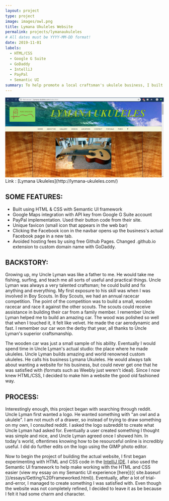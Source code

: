 ```yaml
---
layout: project
type: project
image: images/owl.png
title: Lymana Ukuleles Website
permalink: projects/lymanaukuleles
# All dates must be YYYY-MM-DD format!
date: 2019-11-01
labels:
  - HTML/CSS
  - Google G Suite
  - GoDaddy
  - IntelliJ
  - PayPal
  - Semantic UI
summary: To help promote a local craftsman's ukulele business, I built a website from scratch. Note this is still an ongoing work-in-progress.
---
```


<img class="ui image" src="../images/lymana.PNG">
          Link : [Lymana Ukuleles](http://lymana-ukuleles.com/)

## SOME FEATURES:
* Built using HTML & CSS with Semantic UI framework
* Google Maps integration with API key from Google G Suite account
* PayPal implementation. Used their button code from their site.
* Unique favicon (small icon that appears in the web bar)
* Clicking the Facebook icon in the navbar opens up the business's actual Facebook page in a new tab.
* Avoided hosting fees by using free Github Pages. Changed .github.io extension to custom domain name with GoDaddy.

## BACKSTORY:
Growing up, my Uncle Lyman was like a father to me. He would take me fishing, surfing, and teach me all sorts 
of useful and practical things. Uncle Lyman was always a very talented craftsman; he could build and fix anything
and everything. My first exposure to his skill was when I was involved in Boy Scouts. In Boy Scouts, we had an 
annual racecar competition. The point of the competition was to build a small, wooden racecar and race it against the other
scouts. The scouts could receive assistance in building their car from a family member. I remember Uncle Lyman
helped me to build an amazing car. The wood was polished so well that when I touched it, it felt like velvet. He made
the car aerodynamic and fast. I remember our car won the derby that year, all thanks to Uncle Lyman's superior craftsmanship.

The wooden car was just a small sample of his ability. Eventually I would spend time in Uncle Lyman's actual studio:
the place where he made ukuleles. Uncle Lyman builds amazing and world renowned custom ukuleles. He calls his business
Lymana Ukuleles. He would always talk about wanting a website for his business, but could never get one that he was 
satisfied with (formats such as Weebly just weren't ideal). Since I now knew HTML/CSS, I decided to make him a website
the good old fashioned way.

## PROCESS:
Interestingly enough, this project began with searching through reddit. Uncle Lyman first wanted a logo. He wanted something with "an owl and a ukulele". I am not much of a drawer, so instead of trying to draw something on my own, I consulted reddit. I asked the logo subreddit to create what Uncle Lyman had asked for. Eventually a user created something I thought was simple and nice, and Uncle Lyman agreed once I showed him. In today's world, oftentimes knowing how to be resourceful online is incredibly useful. I did do further edits on the logo using the GIMP photo editor.

Now to begin the project of building the actual website, I first began experimenting with HTML and CSS code in the [IntelliJ IDE](https://www.jetbrains.com/idea/). I also used the Semantic UI framework to help make working with the HTML and CSS easier (view my essay on my Semantic UI experience [here]({{ site.baseurl }}/essays/Getting%20Frameworked.html)). Eventually, after a lot of trial-and-error, I managed to create something I was satisfied with. Even though the website was not completely refined, I decided to leave it as be because I felt it had some charm and character.
